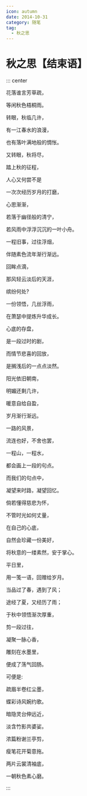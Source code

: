```yaml
---
icon: autumn
date: 2014-10-31
category: 随笔
tag:
  - 秋之思
---
```


# 秋之思【结束语】

::: center

花落谁言芳草疏，

等闲秋色梧桐雨。

转眼，秋临几许，

有一江春水的浪漫，

也有落叶满地般的惆怅。

又转眼，秋将尽，

踏上秋的征程，

人心又何尝不是

一次次经历岁月的打磨，

心思渐渐，

若落于幽径般的清宁，

若风雨中浮浮沉沉的一叶小舟。

一程旧事，过往浮烟，

伴随素色流年渐行渐远。

回眸点滴，

那风轻云淡后的天涯，

缤纷何处?

一份领悟，几丝浮雨，

在萧瑟中提炼升华成长。

心底的存盘，

是一段过时的剧，

而情节悲喜的回放，

是搁浅后的一点点淡然。

阳光依旧朝南，

明媚还剩几许，

暖意自给自盈，

岁月渐行渐远。

一路的风景，

流连也好，不舍也罢，

一程山，一程水，

都会画上一段的句点。

而我们的句点中，

凝望来时路，凝望回忆。

倘若懂得慈悲为怀，

不管时光如何丈量，

在自己的心底，

自然会珍藏一份美好，

将秋意的一缕素然，安于掌心。

平日里，

用一笺一语，回赠给岁月。

当品过了春，遇到了风；

途经了夏，又经历了雨；

于秋中领悟渐次厚重，

剪一段过往，

凝聚一脉心香，

雕刻在水墨里，

便成了荡气回肠。

可便是:

疏眉半卷红尘墨，

蝶彩诗风婉约歌。

暗隐灵台伸远近，

淡含竹影共婆娑。

浓篇粉谢兰亭剪，

瘦笔花开菊意拖。

两片云裳清袖底，

一朝秋色素心磨。

:::
